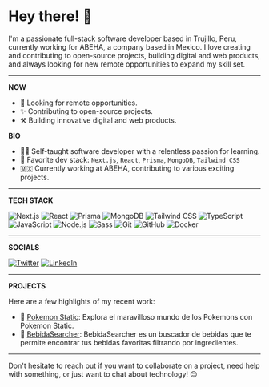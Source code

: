 # Hey there! 👋

I'm a passionate full-stack software developer based in Trujillo, Peru, currently working for ABEHA, a company based in Mexico. I love creating and contributing to open-source projects, building digital and web products, and always looking for new remote opportunities to expand my skill set.

---

**NOW**

- 🔎 Looking for remote opportunities.
- ✨ Contributing to open-source projects.
- ⚒️ Building innovative digital and web products.

**BIO**

- 🧑‍🚀 Self-taught software developer with a relentless passion for learning.
- 🧰 Favorite dev stack: `Next.js`, `React`, `Prisma`, `MongoDB`, `Tailwind CSS`
- 🇲🇽 Currently working at ABEHA, contributing to various exciting projects.

---

**TECH STACK**

![Next.js](https://img.shields.io/badge/Next.js-000000?style=for-the-badge&logo=nextdotjs&logoColor=white)
![React](https://img.shields.io/badge/React-20232A?style=for-the-badge&logo=react&logoColor=61DAFB)
![Prisma](https://img.shields.io/badge/Prisma-1B222D?style=for-the-badge&logo=prisma&logoColor=white)
![MongoDB](https://img.shields.io/badge/MongoDB-4EA94B?style=for-the-badge&logo=mongodb&logoColor=white)
![Tailwind CSS](https://img.shields.io/badge/Tailwind_CSS-38B2AC?style=for-the-badge&logo=tailwind-css&logoColor=white)
![TypeScript](https://img.shields.io/badge/TypeScript-007ACC?style=for-the-badge&logo=typescript&logoColor=white)
![JavaScript](https://img.shields.io/badge/JavaScript-F7DF1E?style=for-the-badge&logo=javascript&logoColor=black)
![Node.js](https://img.shields.io/badge/Node.js-339933?style=for-the-badge&logo=nodedotjs&logoColor=white)
![Sass](https://img.shields.io/badge/Sass-CC6699?style=for-the-badge&logo=sass&logoColor=white)
![Git](https://img.shields.io/badge/Git-F05032?style=for-the-badge&logo=git&logoColor=white)
![GitHub](https://img.shields.io/badge/GitHub-181717?style=for-the-badge&logo=github&logoColor=white)
![Docker](https://img.shields.io/badge/Docker-2496ED?style=for-the-badge&logo=docker&logoColor=white)

---

**SOCIALS**

[![Twitter](https://img.shields.io/badge/Twitter-%231DA1F2.svg?style=for-the-badge&logo=Twitter&logoColor=white)](https://twitter.com/Elmjac1810)
[![LinkedIn](https://img.shields.io/badge/linkedin-%230077B5.svg?style=for-the-badge&logo=linkedin&logoColor=white)](https://www.linkedin.com/in/ejacobotiniano)

---

**PROJECTS**

Here are a few highlights of my recent work:

- 📝 [Pokemon Static](https://pokemons-next.vercel.app/): Explora el maravilloso mundo de los Pokemons con Pokemon Static.
- 🚀 [BebidaSearcher]([https://github.com/yourusername/project2](https://buscador-bebidas-beta.vercel.app/)): BebidaSearcher es un buscador de bebidas que te permite encontrar tus bebidas favoritas filtrando por ingredientes.
---

Don't hesitate to reach out if you want to collaborate on a project, need help with something, or just want to chat about technology! 😊
